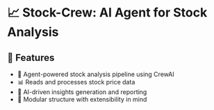 # 📈 Stock-Crew: AI Agent for Stock Analysis

## 🚀 Features

- 🤖 Agent-powered stock analysis pipeline using CrewAI
- 📊 Reads and processes stock price data
- 🧠 AI-driven insights generation and reporting
- 🔧 Modular structure with extensibility in mind